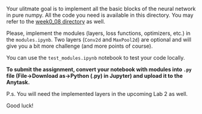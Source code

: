 Your ulitmate goal is to implement all the basic blocks of the neural network in pure numpy. All the code you need is available in this directory. You may refer to the [week0_08 directory](https://github.com/girafe-ai/ml-mipt/tree/basic_s21/week0_08_Intro_to_DL) as well.

Please, implement the modules (layers, loss functions, optimizers, etc.) in the `modules.ipynb`. Two layers (`Conv2d` and `MaxPool2d`) are optional and will give you a bit more challenge (and more points of course).

You can use the `test_modules.ipynb` notebook to test your code locally.

__To submit the assignment, convert your notebook with modules into `.py` file (File->Download as->Python (.py) in Jupyter) and upload it to the Anytask.__

P.s. You will need the implemented layers in the upcoming Lab 2 as well. 

Good luck!
